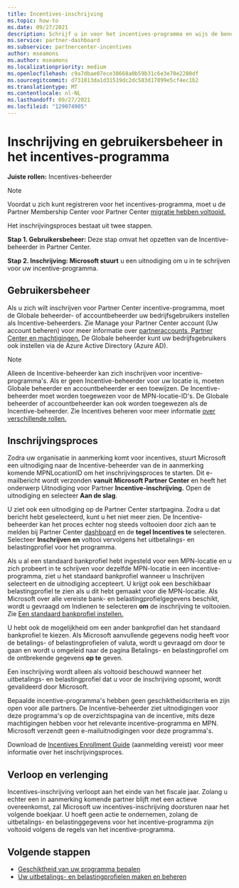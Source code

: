 ```yaml
---
title: Incentives-inschrijving
ms.topic: how-to
ms.date: 09/27/2021
description: Schrijf u in voor het incentives-programma en wijs de benodigde rollen toe voor gebruikersbeheer. In dit artikel wordt het inschrijvingsproces beschreven.
ms.service: partner-dashboard
ms.subservice: partnercenter-incentives
author: mseamons
ms.author: mseamons
ms.localizationpriority: medium
ms.openlocfilehash: c9a7dbae07ece38668a0b59b31c6e3e70e2280df
ms.sourcegitcommit: d731813da1d31519dc2dc583d17899e5cf4ec1b2
ms.translationtype: MT
ms.contentlocale: nl-NL
ms.lasthandoff: 09/27/2021
ms.locfileid: "129074905"
---
```

# <a name="enrollment-and-user-management-in-the-incentives-program"></a>Inschrijving en gebruikersbeheer in het incentives-programma

**Juiste rollen:** Incentives-beheerder

>[!NOTE]
>Voordat u zich kunt registreren voor het incentives-programma, moet u de Partner Membership Center voor Partner Center [migratie hebben voltooid.](./partner-membership-center-retirement-faq.md)

Het inschrijvingsproces bestaat uit twee stappen.

**Stap 1. Gebruikersbeheer:** Deze stap omvat het opzetten van de Incentive-beheerder in Partner Center.

**Stap 2. Inschrijving: Microsoft stuurt** u een uitnodiging om u in te schrijven voor uw incentive-programma.

## <a name="user-management"></a>Gebruikersbeheer

Als u zich wilt inschrijven voor Partner Center incentive-programma, moet de Globale beheerder- of accountbeheerder uw bedrijfsgebruikers instellen als Incentive-beheerders. Zie Manage your Partner Center account (Uw account beheren) voor meer informatie over [partneraccounts, Partner Center en machtigingen.](partner-center-account-setup.md) De Globale beheerder kunt uw bedrijfsgebruikers ook instellen via de Azure Active Directory (Azure AD).

>[!NOTE]
>Alleen de Incentive-beheerder kan zich inschrijven voor incentive-programma's. Als er geen Incentive-beheerder voor uw locatie is, moeten Globale beheerder en accountbeheerder er een toewijzen. De Incentive-beheerder moet worden toegewezen voor de MPN-locatie-ID's. De Globale beheerder of accountbeheerder kan ook worden toegewezen als de Incentive-beheerder. Zie Incentives beheren voor meer informatie [over verschillende rollen.](permissions-overview.md#manage-incentives)

## <a name="enrollment-process"></a>Inschrijvingsproces

Zodra uw organisatie in aanmerking komt voor incentives, stuurt Microsoft een uitnodiging naar de Incentive-beheerder van de in aanmerking komende MPNLocationID om het inschrijvingsproces te starten. Dit e-mailbericht wordt verzonden **vanuit Microsoft Partner Center** en heeft het onderwerp Uitnodiging voor Partner **Incentive-inschrijving.** Open de uitnodiging en selecteer **Aan de slag**.

U ziet ook een uitnodiging op de Partner Center startpagina. Zodra u dat bericht hebt geselecteerd, kunt u het niet meer zien. De Incentive-beheerder kan het proces echter nog steeds voltooien door zich aan te melden bij Partner Center [dashboard](https://partner.microsoft.com/dashboard/) en de **tegel Incentives te** selecteren. Selecteer **Inschrijven en** voltooi vervolgens het uitbetalings- en belastingprofiel voor het programma.

Als u al een standaard bankprofiel hebt ingesteld voor een MPN-locatie en u zich probeert in  te schrijven voor dezelfde MPN-locatie in een incentive-programma, ziet u het standaard bankprofiel wanneer u Inschrijven selecteert en de uitnodiging accepteert. U krijgt ook een beschikbaar belastingprofiel te zien als u dit hebt gemaakt voor die MPN-locatie. Als Microsoft over alle vereiste bank- en belastingprofielgegevens beschikt, wordt u gevraagd om Indienen te selecteren **om** de inschrijving te voltooien. Zie [Een standaard bankprofiel instellen.](incentives-create-and-manage-your-payout-and-tax-profiles.md#set-up-a-default-bank-profile)

U hebt ook de mogelijkheid om een ander bankprofiel dan het standaard bankprofiel te kiezen. Als Microsoft aanvullende gegevens nodig heeft voor de betalings- of  belastingprofielen of valuta, wordt u gevraagd om door te gaan en wordt u omgeleid naar de pagina Betalings- en belastingprofiel om de ontbrekende gegevens **op te** geven. 

Een inschrijving wordt alleen als voltooid beschouwd wanneer het uitbetalings- en belastingprofiel dat u voor de inschrijving opsomt, wordt gevalideerd door Microsoft.

Bepaalde incentive-programma's hebben geen geschiktheidscriteria en zijn open voor alle partners. De Incentive-beheerder ziet uitnodigingen voor deze programma's op de overzichtspagina van de incentive, mits deze machtigingen hebben voor het relevante incentive-programma en MPN. Microsoft verzendt geen e-mailuitnodigingen voor deze programma's.

Download de [Incentives Enrollment Guide](https://partner.microsoft.com/resources/detail/partner-center-incentives-enrollment-pdf) (aanmelding vereist) voor meer informatie over het inschrijvingsproces.

## <a name="expiration-and-renewal"></a>Verloop en verlenging

Incentives-inschrijving verloopt aan het einde van het fiscale jaar. Zolang u echter een in aanmerking komende partner blijft met een actieve overeenkomst, zal Microsoft uw incentives-inschrijving doorsturen naar het volgende boekjaar. U hoeft geen actie te ondernemen, zolang de uitbetalings- en belastinggegevens voor het incentive-programma zijn voltooid volgens de regels van het incentive-programma.

## <a name="next-steps"></a>Volgende stappen

- [Geschiktheid van uw programma bepalen](incentives-determined-your-program-eligibility.md)
- [Uw uitbetalings- en belastingprofielen maken en beheren](incentives-create-and-manage-your-payout-and-tax-profiles.md)